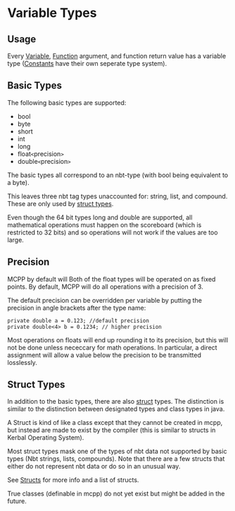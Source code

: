 # Variable Types

## Usage
Every [Variable](#variables), [Function](#functions) argument, and function return value has a variable type ([Constants](#constants) have their own seperate type system).
## Basic Types
The following basic types are supported:
 - bool
 - byte
 - short
 - int
 - long
 - float`<`precision`>`
 - double`<`precision`>`

The basic types all correspond to an nbt-type (with bool being equivalent to a byte).

This leaves three nbt tag types unaccounted for: string, list, and compound. These are only used by [struct types](#struct-types).

Even though the 64 bit types long and double are supported, all mathematical operations must happen on the scoreboard (which is restricted to 32 bits) and so operations will not work if the values are too large.
## Precision
MCPP by default will 
Both of the float types will be operated on as fixed points. By default, MCPP will do all operations with a precision of 3.

The default precision can be overridden per variable by putting the precision in angle brackets after the type name:
```mcpp
private double a = 0.123; //default precision
private double<4> b = 0.1234; // higher precision
```

Most operations on floats will end up rounding it to its precision, but this will not be done unless nececcary for math operations. In particular, a direct assignment will allow a value below the precision to be transmitted losslessly.
## Struct Types
In addition to the basic types, there are also [struct](/docs/structs.md) types. The distinction is similar to the distinction between designated types and class types in java.

A Struct is kind of like a class except that they cannot be created in mcpp, but instead are made to exist by the compiler (this is similar to structs in Kerbal Operating System).

Most struct types mask one of the types of nbt data not supported by basic types (Nbt strings, lists, compounds). Note that there are a few structs that either do not represent nbt data or do so in an unusual way.

See [Structs](#struct-types) for more info and a list of structs.

True classes (definable in mcpp) do not yet exist but might be added in the future.